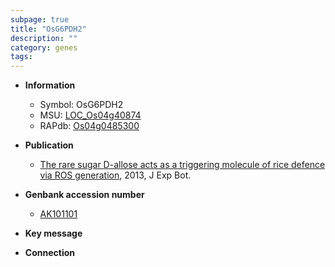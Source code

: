 ```yaml
---
subpage: true
title: "OsG6PDH2"
description: ""
category: genes
tags: 
---
```


* **Information**  
    + Symbol: OsG6PDH2  
    + MSU: [LOC_Os04g40874](http://rice.plantbiology.msu.edu/cgi-bin/ORF_infopage.cgi?orf=LOC_Os04g40874)  
    + RAPdb: [Os04g0485300](http://rapdb.dna.affrc.go.jp/viewer/gbrowse_details/irgsp1?name=Os04g0485300)  

* **Publication**  
    + [The rare sugar D-allose acts as a triggering molecule of rice defence via ROS generation](http://www.ncbi.nlm.nih.gov/pubmed?term=The+rare+sugar+D-allose+acts+as+a+triggering+molecule+of+rice+defence+via+ROS+generation%5BTitle%5D), 2013, J Exp Bot.

* **Genbank accession number**  
    + [AK101101](http://www.ncbi.nlm.nih.gov/nuccore/AK101101)

* **Key message**  

* **Connection**  



